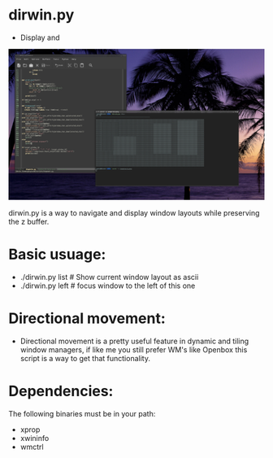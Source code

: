 # dirwin.py
* Display and 

[![N|Solid](/screenshot.png)]("/screenshot.png")

dirwin.py is a way to navigate and display window layouts while preserving the z buffer.

# Basic usuage:
- ./dirwin.py list # Show current window layout as ascii
- ./dirwin.py left  # focus window to the left of this one

# Directional movement:
- Directional movement is a pretty useful feature in dynamic and tiling window managers, if like me you still prefer WM's like Openbox this script is a way to get that functionality.

# Dependencies:
The following binaries must be in your path:
- xprop
- xwininfo
- wmctrl
